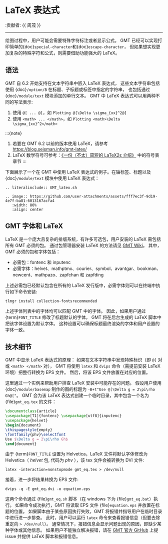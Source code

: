 # LaTeX 表达式

:贡献者: {{ 周茂 }}

---

绘图过程中，用户可能会需要特殊字符标注或者显示公式。
GMT 已经可以实现打印简单的{doc}`special-character`和{doc}`escape-character`，
但如果想实现更加复杂的特殊字符和公式，则需要借助功能强大的 LaTeX。

## 语法

GMT 自 6.2 开始支持在文本字符串中嵌入 LaTeX 表达式，
这些文本字符串包括使用 {doc}`/option/B` 在标题、子标题或标签中指定的字符串，
也包括通过 {doc}`/module/text` 模块添加的单行文本。
GMT 中 LaTeX 表达式可以用两种不同的写法表示:

1. 使用 `@[ ... @[`，如 `Plotting @[\Delta \sigma_{xx}^2@[`
2. 使用 `<math> ... </math>`，如 `Plotting <math>\Delta \sigma_{xx}^2</math>`

:::{note}
1. 若要在 GMT 6.2 以前的版本使用 LaTeX，请参考 <https://blog.seisman.info/gmt-latex/>
2. LaTeX 数学符号可参考：[《一份（不太）简短的 LaTeX2ε 介绍》](https://github.com/CTeX-org/lshort-zh-cn)
   中的符号表章节
:::

下面展示了一个在 GMT 中使用 LaTeX 表达式的例子。在轴标签、标题以及 {doc}`/module/text` 模块中使用 LaTeX 表达式：

```{eval-rst}
.. literalinclude:: GMT_latex.sh
```

```{eval-rst}
.. image:: https://github.com/user-attachments/assets/fff7ec3f-9d19-4e7f-ba81-6013167acfa4
   :width: 80%
   :align: center
```


## GMT 字体和 LaTeX

LaTeX 是一个庞大且复杂的排版系统，有许多可选包，用户安装的 LaTeX 需包括所有 GMT 必须的包。
通过包管理器安装 LaTeX 的方法请见
[GMT Wiki](https://github.com/GenericMappingTools/gmt/wiki/Install-LaTeX-for-GMT-LaTeX-Integration)。
其中，GMT 必须的包和字体包括：

- 必需包：fontenc 和 inputenc
- 必需字体：helvet、mathptmx、courier、symbol、avantgar、bookman、newcent、mathpazo、zapfchan 和 zapfding

上述必需包已经默认包含在所有的 LaTeX 发行版中，必需字体则可以在终端中执行如下命令安装:

```
tlmgr install collection-fontsrecommended
```

上述字体列表中的字体均可以匹配 GMT 中的字体。
因此，如果用户通过 {term}`FONT_TITLE` 修改了标题默认的字体，
GMT 将在后台生成的 LaTeX 脚本中把该字体设置为默认字体。
这种设置可以确保标题最终渲染的字体和用户设置的字体一致。

## 技术细节

GMT 中显示 LaTeX 表达式的原理：
如果在文本字符串中发现特殊标识（即 `@[` 对或 `<math> </math>` 对），
GMT 将使用 `latex` 和 `dvips` 命令（需提前安装 LaTeX 环境）把整行转换为 EPS 文件。
然后，将该 EPS 文件放置在对应的位置。

这里通过一个实例来帮助用户排查 LaTeX 安装中可能存在的问题。
假设用户使用 {doc}`/module/basemap` 制作的图的标题为
`-B+t"Use @[\Delta g = 2\pi\rho Gh@["`。
GMT 会为该 LaTeX 表达式创建一个临时目录，其中包含一个名为 {file}`gmt_eq.tex` 的文件：

```latex
\documentclass{article}
\usepackage[T1]{fontenc} \usepackage[utf8]{inputenc}
\usepackage{helvet}
\begin{document}
\thispagestyle{empty}
\fontfamily{phv}\selectfont
Use $\Delta g = 2\pi\rho Gh$
\end{document}
```

由于 {term}`FONT_TITLE` 设置为 Helvetica，LaTeX 文件将默认字体修改为
Helvetica（ *helvet* 包, 代码为 *phv* ），该 tex 文件会被转换为 DVI 文件:

```
latex -interaction=nonstopmode gmt_eq.tex > /dev/null
```

接着，进一步将结果转换为 EPS 文件:

```
dvips -q -E gmt_eq.dvi -o equation.eps
```

这两个命令通过 {file}`gmt_eq.sh` 脚本（在 windows 下为 {file}`gmt_eq.bat`）执行。
如果命令成功执行，GMT 将读取 EPS 文件 {file}`equation.eps` 并放置在标题的位置。
如果脚本由于某些原因执行失败，GMT 将报错并指导用户在临时目录中进行进一步排查。
此时，用户可以运行 `latex` 命令来查看报错信息（但要去除重定向 `> /dev/null`）。
通常情况下，报错信息会显示问题出现的原因，即缺少某种字体或其他信息。
如果用户不能独立解决报错，请在 [GMT 官方 GitHub](https://github.com/GenericMappingTools/gmt/issues)
上提 issue 并提供 LaTeX 脚本和报错信息。
